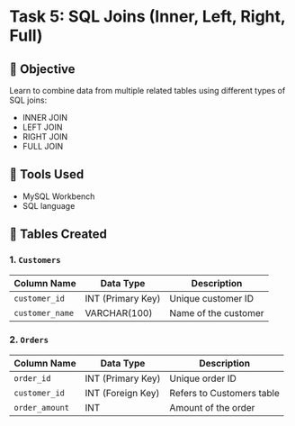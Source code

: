 # Task 5: SQL Joins (Inner, Left, Right, Full)

## 📘 Objective
Learn to combine data from multiple related tables using different types of SQL joins:
- INNER JOIN
- LEFT JOIN
- RIGHT JOIN
- FULL JOIN

## 🧰 Tools Used
- MySQL Workbench 
- SQL language

## 📂 Tables Created

### 1. `Customers`
| Column Name   | Data Type      | Description        |
|---------------|----------------|--------------------|
| `customer_id` | INT (Primary Key) | Unique customer ID |
| `customer_name` | VARCHAR(100) | Name of the customer |

### 2. `Orders`
| Column Name   | Data Type      | Description              |
|---------------|----------------|--------------------------|
| `order_id`    | INT (Primary Key) | Unique order ID       |
| `customer_id` | INT (Foreign Key) | Refers to Customers table |
| `order_amount`| INT            | Amount of the order       |




